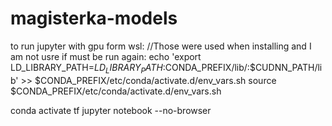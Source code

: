 # magisterka-models


to run jupyter with gpu form wsl:
 //Those were used when installing and I am not usre if must be run again:
 echo 'export LD_LIBRARY_PATH=$LD_LIBRARY_PATH:$CONDA_PREFIX/lib/:$CUDNN_PATH/lib' >> $CONDA_PREFIX/etc/conda/activate.d/env_vars.sh
source $CONDA_PREFIX/etc/conda/activate.d/env_vars.sh

conda activate tf
jupyter notebook --no-browser